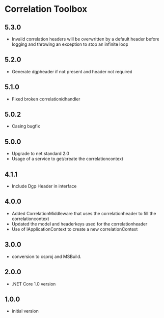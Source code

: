 # Correlation Toolbox

## 5.3.0

- Invalid correlation headers will be overwritten by a default header before logging and throwing an exception to stop an infinite loop 

## 5.2.0

- Generate dgpheader if not present and header not required

## 5.1.0

- Fixed broken correlationidhandler

## 5.0.2

- Casing bugfix

## 5.0.0

- Upgrade to net standard 2.0
- Usage of a service to get/create the correlationcontext

## 4.1.1

- Include Dgp Header in interface

## 4.0.0

- Added CorrelationMiddleware that uses the correlationheader to fill the correlationcontext
- Updated the model and headerkeys used for the correlationheader
- Use of IApplicationContext to create a new correlationContext

## 3.0.0

- conversion to csproj and MSBuild.

## 2.0.0

- .NET Core 1.0 version

## 1.0.0

- initial version
